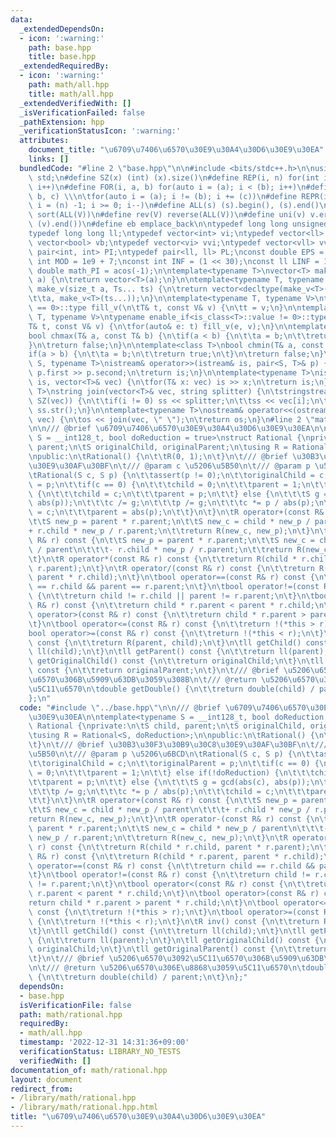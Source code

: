 ```yaml
---
data:
  _extendedDependsOn:
  - icon: ':warning:'
    path: base.hpp
    title: base.hpp
  _extendedRequiredBy:
  - icon: ':warning:'
    path: math/all.hpp
    title: math/all.hpp
  _extendedVerifiedWith: []
  _isVerificationFailed: false
  _pathExtension: hpp
  _verificationStatusIcon: ':warning:'
  attributes:
    document_title: "\u6709\u7406\u6570\u30E9\u30A4\u30D6\u30E9\u30EA"
    links: []
  bundledCode: "#line 2 \"base.hpp\"\n\n#include <bits/stdc++.h>\n\nusing namespace\
    \ std;\n#define SZ(x) (int) (x).size()\n#define REP(i, n) for(int i = 0; i < (n);\
    \ i++)\n#define FOR(i, a, b) for(auto i = (a); i < (b); i++)\n#define For(i, a,\
    \ b, c) \\\n\tfor(auto i = (a); i != (b); i += (c))\n#define REPR(i, n) for(auto\
    \ i = (n) -1; i >= 0; i--)\n#define ALL(s) (s).begin(), (s).end()\n#define so(V)\
    \ sort(ALL(V))\n#define rev(V) reverse(ALL(V))\n#define uni(v) v.erase(unique(ALL(v)),\
    \ (v).end())\n#define eb emplace_back\n\ntypedef long long unsigned int llu;\n\
    typedef long long ll;\ntypedef vector<int> vi;\ntypedef vector<ll> vll;\ntypedef\
    \ vector<bool> vb;\ntypedef vector<vi> vvi;\ntypedef vector<vll> vvll;\ntypedef\
    \ pair<int, int> PI;\ntypedef pair<ll, ll> PL;\nconst double EPS = 1e-9;\nconst\
    \ int MOD = 1e9 + 7;\nconst int INF = (1 << 30);\nconst ll LINF = 1e18;\nconst\
    \ double math_PI = acos(-1);\n\ntemplate<typename T>\nvector<T> make_v(size_t\
    \ a) {\n\treturn vector<T>(a);\n}\n\ntemplate<typename T, typename... Ts>\nauto\
    \ make_v(size_t a, Ts... ts) {\n\treturn vector<decltype(make_v<T>(ts...))>(\n\
    \t\ta, make_v<T>(ts...));\n}\n\ntemplate<typename T, typename V>\ntypename enable_if<is_class<T>::value\
    \ == 0>::type fill_v(\n\tT& t, const V& v) {\n\tt = v;\n}\n\ntemplate<typename\
    \ T, typename V>\ntypename enable_if<is_class<T>::value != 0>::type fill_v(\n\t\
    T& t, const V& v) {\n\tfor(auto& e: t) fill_v(e, v);\n}\n\ntemplate<class T>\n\
    bool chmax(T& a, const T& b) {\n\tif(a < b) {\n\t\ta = b;\n\t\treturn true;\n\t\
    }\n\treturn false;\n}\n\ntemplate<class T>\nbool chmin(T& a, const T& b) {\n\t\
    if(a > b) {\n\t\ta = b;\n\t\treturn true;\n\t}\n\treturn false;\n}\n\ntemplate<typename\
    \ S, typename T>\nistream& operator>>(istream& is, pair<S, T>& p) {\n\tcin >>\
    \ p.first >> p.second;\n\treturn is;\n}\n\ntemplate<typename T>\nistream& operator>>(istream&\
    \ is, vector<T>& vec) {\n\tfor(T& x: vec) is >> x;\n\treturn is;\n}\n\ntemplate<typename\
    \ T>\nstring join(vector<T>& vec, string splitter) {\n\tstringstream ss;\n\tREP(i,\
    \ SZ(vec)) {\n\t\tif(i != 0) ss << splitter;\n\t\tss << vec[i];\n\t}\n\treturn\
    \ ss.str();\n}\n\ntemplate<typename T>\nostream& operator<<(ostream& os, vector<T>&\
    \ vec) {\n\tos << join(vec, \" \");\n\treturn os;\n}\n#line 2 \"math/rational.hpp\"\
    \n\n/// @brief \u6709\u7406\u6570\u30E9\u30A4\u30D6\u30E9\u30EA\n\ntemplate<typename\
    \ S = __int128_t, bool doReduction = true>\nstruct Rational {\nprivate:\n\tS child,\
    \ parent;\n\tS originalChild, originalParent;\n\tusing R = Rational<S, doReduction>;\n\
    \npublic:\n\tRational() {\n\t\tR(0, 1);\n\t}\n\t/// @brief \u30B3\u30F3\u30B9\u30C8\
    \u30E9\u30AF\u30BF\n\t/// @param c \u5206\u5B50\n\t/// @param p \u5206\u6BCD\n\
    \tRational(S c, S p) {\n\t\tassert(p != 0);\n\t\toriginalChild = c;\n\t\toriginalParent\
    \ = p;\n\t\tif(c == 0) {\n\t\t\tchild = 0;\n\t\t\tparent = 1;\n\t\t} else if(!doReduction)\
    \ {\n\t\t\tchild = c;\n\t\t\tparent = p;\n\t\t} else {\n\t\t\tS g = gcd(abs(c),\
    \ abs(p));\n\t\t\tc /= g;\n\t\t\tp /= g;\n\t\t\tc *= p / abs(p);\n\t\t\tchild\
    \ = c;\n\t\t\tparent = abs(p);\n\t\t}\n\t}\n\tR operator+(const R& r) const {\n\
    \t\tS new_p = parent * r.parent;\n\t\tS new_c = child * new_p / parent\n\t\t\t\
    + r.child * new_p / r.parent;\n\t\treturn R(new_c, new_p);\n\t}\n\tR operator-(const\
    \ R& r) const {\n\t\tS new_p = parent * r.parent;\n\t\tS new_c = child * new_p\
    \ / parent\n\t\t\t- r.child * new_p / r.parent;\n\t\treturn R(new_c, new_p);\n\
    \t}\n\tR operator*(const R& r) const {\n\t\treturn R(child * r.child, parent *\
    \ r.parent);\n\t}\n\tR operator/(const R& r) const {\n\t\treturn R(child * r.parent,\
    \ parent * r.child);\n\t}\n\tbool operator==(const R& r) const {\n\t\treturn child\
    \ == r.child && parent == r.parent;\n\t}\n\tbool operator!=(const R& r) const\
    \ {\n\t\treturn child != r.child || parent != r.parent;\n\t}\n\tbool operator<(const\
    \ R& r) const {\n\t\treturn child * r.parent < parent * r.child;\n\t}\n\tbool\
    \ operator>(const R& r) const {\n\t\treturn child * r.parent > parent * r.child;\n\
    \t}\n\tbool operator<=(const R& r) const {\n\t\treturn !(*this > r);\n\t}\n\t\
    bool operator>=(const R& r) const {\n\t\treturn !(*this < r);\n\t}\n\tR inv()\
    \ const {\n\t\treturn R(parent, child);\n\t}\n\tll getChild() const {\n\t\treturn\
    \ ll(child);\n\t}\n\tll getParent() const {\n\t\treturn ll(parent);\n\t}\n\tll\
    \ getOriginalChild() const {\n\t\treturn originalChild;\n\t}\n\tll getOriginalParent()\
    \ const {\n\t\treturn originalParent;\n\t}\n\t/// @brief \u5206\u6570\u3092\u5C11\
    \u6570\u306B\u5909\u63DB\u3059\u308B\n\t/// @return \u5206\u6570\u306E\u8868\u3059\
    \u5C11\u6570\n\tdouble getDouble() {\n\t\treturn double(child) / parent;\n\t}\n\
    };\n"
  code: "#include \"../base.hpp\"\n\n/// @brief \u6709\u7406\u6570\u30E9\u30A4\u30D6\
    \u30E9\u30EA\n\ntemplate<typename S = __int128_t, bool doReduction = true>\nstruct\
    \ Rational {\nprivate:\n\tS child, parent;\n\tS originalChild, originalParent;\n\
    \tusing R = Rational<S, doReduction>;\n\npublic:\n\tRational() {\n\t\tR(0, 1);\n\
    \t}\n\t/// @brief \u30B3\u30F3\u30B9\u30C8\u30E9\u30AF\u30BF\n\t/// @param c \u5206\
    \u5B50\n\t/// @param p \u5206\u6BCD\n\tRational(S c, S p) {\n\t\tassert(p != 0);\n\
    \t\toriginalChild = c;\n\t\toriginalParent = p;\n\t\tif(c == 0) {\n\t\t\tchild\
    \ = 0;\n\t\t\tparent = 1;\n\t\t} else if(!doReduction) {\n\t\t\tchild = c;\n\t\
    \t\tparent = p;\n\t\t} else {\n\t\t\tS g = gcd(abs(c), abs(p));\n\t\t\tc /= g;\n\
    \t\t\tp /= g;\n\t\t\tc *= p / abs(p);\n\t\t\tchild = c;\n\t\t\tparent = abs(p);\n\
    \t\t}\n\t}\n\tR operator+(const R& r) const {\n\t\tS new_p = parent * r.parent;\n\
    \t\tS new_c = child * new_p / parent\n\t\t\t+ r.child * new_p / r.parent;\n\t\t\
    return R(new_c, new_p);\n\t}\n\tR operator-(const R& r) const {\n\t\tS new_p =\
    \ parent * r.parent;\n\t\tS new_c = child * new_p / parent\n\t\t\t- r.child *\
    \ new_p / r.parent;\n\t\treturn R(new_c, new_p);\n\t}\n\tR operator*(const R&\
    \ r) const {\n\t\treturn R(child * r.child, parent * r.parent);\n\t}\n\tR operator/(const\
    \ R& r) const {\n\t\treturn R(child * r.parent, parent * r.child);\n\t}\n\tbool\
    \ operator==(const R& r) const {\n\t\treturn child == r.child && parent == r.parent;\n\
    \t}\n\tbool operator!=(const R& r) const {\n\t\treturn child != r.child || parent\
    \ != r.parent;\n\t}\n\tbool operator<(const R& r) const {\n\t\treturn child *\
    \ r.parent < parent * r.child;\n\t}\n\tbool operator>(const R& r) const {\n\t\t\
    return child * r.parent > parent * r.child;\n\t}\n\tbool operator<=(const R& r)\
    \ const {\n\t\treturn !(*this > r);\n\t}\n\tbool operator>=(const R& r) const\
    \ {\n\t\treturn !(*this < r);\n\t}\n\tR inv() const {\n\t\treturn R(parent, child);\n\
    \t}\n\tll getChild() const {\n\t\treturn ll(child);\n\t}\n\tll getParent() const\
    \ {\n\t\treturn ll(parent);\n\t}\n\tll getOriginalChild() const {\n\t\treturn\
    \ originalChild;\n\t}\n\tll getOriginalParent() const {\n\t\treturn originalParent;\n\
    \t}\n\t/// @brief \u5206\u6570\u3092\u5C11\u6570\u306B\u5909\u63DB\u3059\u308B\
    \n\t/// @return \u5206\u6570\u306E\u8868\u3059\u5C11\u6570\n\tdouble getDouble()\
    \ {\n\t\treturn double(child) / parent;\n\t}\n};"
  dependsOn:
  - base.hpp
  isVerificationFile: false
  path: math/rational.hpp
  requiredBy:
  - math/all.hpp
  timestamp: '2022-12-31 14:31:36+09:00'
  verificationStatus: LIBRARY_NO_TESTS
  verifiedWith: []
documentation_of: math/rational.hpp
layout: document
redirect_from:
- /library/math/rational.hpp
- /library/math/rational.hpp.html
title: "\u6709\u7406\u6570\u30E9\u30A4\u30D6\u30E9\u30EA"
---
```

